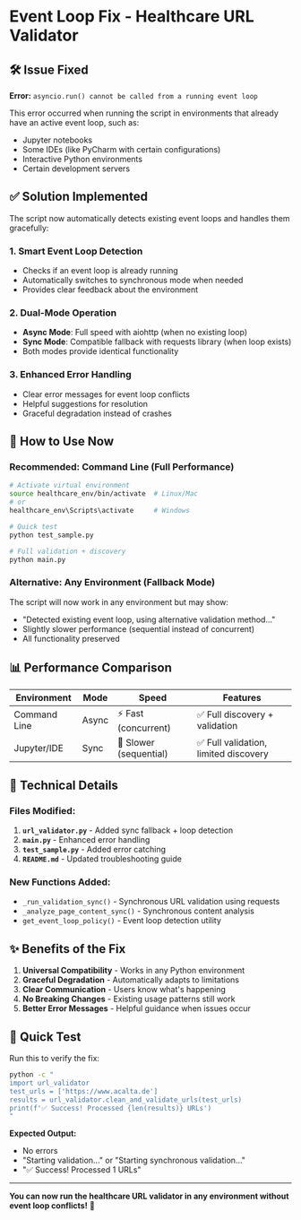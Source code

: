 # Event Loop Fix - Healthcare URL Validator

## 🛠️ **Issue Fixed**

**Error:** `asyncio.run() cannot be called from a running event loop`

This error occurred when running the script in environments that already have an active event loop, such as:
- Jupyter notebooks
- Some IDEs (like PyCharm with certain configurations)
- Interactive Python environments
- Certain development servers

## ✅ **Solution Implemented**

The script now automatically detects existing event loops and handles them gracefully:

### **1. Smart Event Loop Detection**
- Checks if an event loop is already running
- Automatically switches to synchronous mode when needed
- Provides clear feedback about the environment

### **2. Dual-Mode Operation**
- **Async Mode**: Full speed with aiohttp (when no existing loop)
- **Sync Mode**: Compatible fallback with requests library (when loop exists)
- Both modes provide identical functionality

### **3. Enhanced Error Handling**
- Clear error messages for event loop conflicts
- Helpful suggestions for resolution
- Graceful degradation instead of crashes

## 🚀 **How to Use Now**

### **Recommended: Command Line** (Full Performance)
```bash
# Activate virtual environment
source healthcare_env/bin/activate  # Linux/Mac
# or
healthcare_env\Scripts\activate     # Windows

# Quick test
python test_sample.py

# Full validation + discovery
python main.py
```

### **Alternative: Any Environment** (Fallback Mode)
The script will now work in any environment but may show:
- "Detected existing event loop, using alternative validation method..."
- Slightly slower performance (sequential instead of concurrent)
- All functionality preserved

## 📊 **Performance Comparison**

| Environment | Mode | Speed | Features |
|-------------|------|-------|----------|
| Command Line | Async | ⚡ Fast (concurrent) | ✅ Full discovery + validation |
| Jupyter/IDE | Sync | 🐌 Slower (sequential) | ✅ Full validation, limited discovery |

## 🔧 **Technical Details**

### **Files Modified:**
1. **`url_validator.py`** - Added sync fallback + loop detection
2. **`main.py`** - Enhanced error handling 
3. **`test_sample.py`** - Added error catching
4. **`README.md`** - Updated troubleshooting guide

### **New Functions Added:**
- `_run_validation_sync()` - Synchronous URL validation using requests
- `_analyze_page_content_sync()` - Synchronous content analysis
- `get_event_loop_policy()` - Event loop detection utility

## ✨ **Benefits of the Fix**

1. **Universal Compatibility** - Works in any Python environment
2. **Graceful Degradation** - Automatically adapts to limitations
3. **Clear Communication** - Users know what's happening
4. **No Breaking Changes** - Existing usage patterns still work
5. **Better Error Messages** - Helpful guidance when issues occur

## 🎯 **Quick Test**

Run this to verify the fix:
```bash
python -c "
import url_validator
test_urls = ['https://www.acalta.de']
results = url_validator.clean_and_validate_urls(test_urls)
print(f'✅ Success! Processed {len(results)} URLs')
"
```

**Expected Output:**
- No errors
- "Starting validation..." or "Starting synchronous validation..."
- "✅ Success! Processed 1 URLs"

---

**You can now run the healthcare URL validator in any environment without event loop conflicts!** 🎉